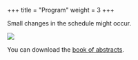 +++
title = "Program"
weight = 3
+++

Small changes in the schedule might occur.

![](Program_with_speakers_v3.png)

You can download the [book of abstracts](NMQC_Abstract_v3.pdf).

